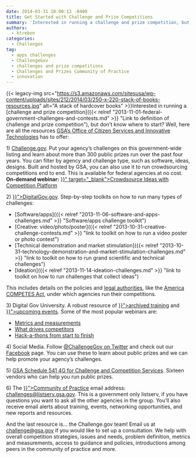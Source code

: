 ```yaml
---
date: 2014-03-31 10:00:13 -0400
title: Get Started with Challenge and Prize Competitions
summary: 'Interested in running a challenge and prize competition, but don&#8217;t know where to start? Well, here are all the resources GSA&#8217;s Office of Citizen Services and Innovative Technologies has to offer: 1) Challenge.gov. Put your agency&#8217;s challenges on this government-wide listing and learn about more than 300 public'
authors:
  - ktrebon
categories:
  - Challenges
tag:
  - apps challenges
  - ChallengeGov
  - challenges and prize competitions
  - Challenges and Prizes Community of Practice
  - innovation
---
```


{{< legacy-img src="https://s3.amazonaws.com/sitesusa/wp-content/uploads/sites/212/2014/03/250-x-220-stack-of-books-resources.jpg" alt="A stack of hardcover books" >}}Interested in running a [challenge and prize competition]({{< relref "2013-11-01-federal-government-challenges-and-contests.md" >}} "Link to definition of challenge and prize competition"), but don&#8217;t know where to start? Well, here are all the resources [GSA&#8217;s Office of Citizen Services and Innovative Technologies](http://www.gsa.gov/portal/category/25729 "link to OCSIT page on GSA.gov") has to offer:

<p dir="ltr">
  1) <a title="link to Challenge.gov" href="https://challenge.gov/">Challenge.gov</a>. Put your agency&#8217;s challenges on this government-wide listing and learn about more than 300 public prizes run over the past four years. You can filter by agency and challenge type, such as software, ideas, designs. Built and hosted by GSA, you can also use it to run crowdsourcing competitions end to end.  This is available for federal agencies at no cost. <strong>On-demand webinar:</strong> <a href="{{< relref "2014-03-11-crowdsource-ideas-with-new-competition-platform.md" >}}" target="_blank">Crowdsource Ideas with Competition Platform</a>
</p>

<p dir="ltr">
  2) <a title="link to Challenges page on DigitalGov.gov" href="({{< link "categories/challenges" >}}">DigitalGov.gov</a>. Step-by-step toolkits on how to run many types of challenges:
</p>

  * [Software/apps]({{< relref "2013-11-06-software-and-apps-challenges.md" >}} "Software/apps challenge toolkit")
  * [Creative: video/photo/poster]({{< relref "2013-10-31-creative-challenge-contests.md" >}} "link to toolkit on how to run a video poster or photo contest")
  * [Technical demonstration and market stimulation]({{< relref "2013-10-31-technology-demonstration-and-market-stimulation-challenges.md" >}} "link to toolkit on how to run grand scientific and technical challenges")
  *  [Ideation]({{< relref "2013-11-14-ideation-challenges.md" >}} "link to toolkit on how to run challenges that collect ideas")

This includes details on the policies and <a href="http://www.whitehouse.gov/sites/default/files/omb/assets/memoranda_2010/m10-11.pdf" target="_blank">legal authorities</a>, like the [America COMPETES Act](https://cio.gov/wp-content/uploads/downloads/2012/09/Prize_Authority_in_the_America_COMPETES_Reauthorization_Act.pdf "America COMPETES Act Summary Memo"), under which agencies run their competitions.

<p dir="ltr">
  3) Digital Gov University. A robust resource of <a href="{{< relref "video-library.md" >}}">archived training</a> and <a title="link to upcoming DigitalGov University training" href="({{< link "events" >}}">upcoming events</a>. Some of the most popular webinars are:
</p>

  * [Metrics and measurements](http://www.youtube.com/watch?v=wBnQhDS1gZg)
  * [What drives competitors](http://www.youtube.com/watch?v=5QWyidc67lo)
  * [Hack-a-thons from start to finish](http://www.youtube.com/watch?v=Q1NrFuiQWGM)

<p dir="ltr">
  4) Social Media. Follow <a title="link to Challenge.gov's Twitter account" href="https://twitter.com/ChallengeGov">@ChallengeGov on Twitter</a> and check out our<a title="link to Challenge.gov's Facebook page" href="https://www.facebook.com/ChallengeGov"> Facebook</a> page. You can use these to learn about public prizes and we can help promote your agency’s challenges.
</p>

<p dir="ltr">
  5) <a title="link to GSA Schedule 541 4G information " href="http://www.gsaelibrary.gsa.gov/ElibMain/sinDetails.do?scheduleNumber=541&specialItemNumber=541+4G&executeQuery=YES">GSA Schedule 541 4G for Challenge and Competition Services</a>. Sixteen vendors who can help you run public prizes.
</p>

<p dir="ltr">
  6) The <a href="{{< relref "challenges-prizes-community.md" >}}">Community of Practice</a> email address: <a href="mailto:challenges@listserv.gsa.gov">challenges@listserv.gsa.gov</a>. This is a government only listserv, if you have questions you want to ask all the other agencies in the group. You&#8217;ll also receive email alerts about training, events, networking opportunities, and new reports and resources.
</p>

And the last resource is&#8230; the Challenge.gov team! Email us at <challenge@gsa.gov> if you would like to set up a consultation. We help with overall competition strategies, issues and needs, problem definition, metrics and measurements, access to guidance and policies, introductions among peers in the community of practice and more.